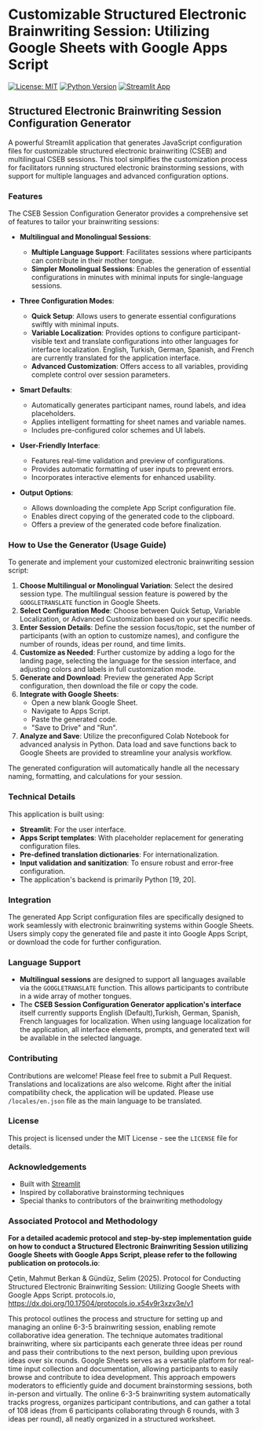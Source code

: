 # Customizable Structured Electronic Brainwriting Session: Utilizing Google Sheets with Google Apps Script

[![License: MIT](https://img.shields.io/badge/License-MIT-yellow.svg)](https://opensource.org/licenses/MIT)
[![Python Version](https://img.shields.io/badge/python-3.8+-blue.svg)](https://www.python.org/downloads/)
[![Streamlit App](https://img.shields.io/badge/Streamlit-App-red?logo=streamlit)](https://cseb-configuration-generator.streamlit.app/)

## Structured Electronic Brainwriting Session Configuration Generator

A powerful Streamlit application that generates JavaScript configuration files for customizable structured electronic brainwriting (CSEB) and multilingual CSEB sessions. This tool simplifies the customization process for facilitators running structured electronic brainstorming sessions, with support for multiple languages and advanced configuration options.

### Features

The CSEB Session Configuration Generator provides a comprehensive set of features to tailor your brainwriting sessions:

*   **Multilingual and Monolingual Sessions**:
    *   **Multiple Language Support**: Facilitates sessions where participants can contribute in their mother tongue.
    *   **Simpler Monolingual Sessions**: Enables the generation of essential configurations in minutes with minimal inputs for single-language sessions.

*   **Three Configuration Modes**:
    *   **Quick Setup**: Allows users to generate essential configurations swiftly with minimal inputs.
    *   **Variable Localization**: Provides options to configure participant-visible text and translate configurations into other languages for interface localization. English, Turkish, German, Spanish, and French are currently translated for the application interface.
    *   **Advanced Customization**: Offers access to all variables, providing complete control over session parameters.

*   **Smart Defaults**:
    *   Automatically generates participant names, round labels, and idea placeholders.
    *   Applies intelligent formatting for sheet names and variable names.
    *   Includes pre-configured color schemes and UI labels.

*   **User-Friendly Interface**:
    *   Features real-time validation and preview of configurations.
    *   Provides automatic formatting of user inputs to prevent errors.
    *   Incorporates interactive elements for enhanced usability.

*   **Output Options**:
    *   Allows downloading the complete App Script configuration file.
    *   Enables direct copying of the generated code to the clipboard.
    *   Offers a preview of the generated code before finalization.

### How to Use the Generator (Usage Guide)

To generate and implement your customized electronic brainwriting session script:

1.  **Choose Multilingual or Monolingual Variation**: Select the desired session type. The multilingual session feature is powered by the `GOOGLETRANSLATE` function in Google Sheets.
2.  **Select Configuration Mode**: Choose between Quick Setup, Variable Localization, or Advanced Customization based on your specific needs.
3.  **Enter Session Details**: Define the session focus/topic, set the number of participants (with an option to customize names), and configure the number of rounds, ideas per round, and time limits.
4.  **Customize as Needed**: Further customize by adding a logo for the landing page, selecting the language for the session interface, and adjusting colors and labels in full customization mode.
5.  **Generate and Download**: Preview the generated App Script configuration, then download the file or copy the code.
6.  **Integrate with Google Sheets**:
    *   Open a new blank Google Sheet.
    *   Navigate to Apps Script.
    *   Paste the generated code.
    *   "Save to Drive" and "Run".
7.  **Analyze and Save**: Utilize the preconfigured Colab Notebook for advanced analysis in Python. Data load and save functions back to Google Sheets are provided to streamline your analysis workflow.

The generated configuration will automatically handle all the necessary naming, formatting, and calculations for your session.

### Technical Details

This application is built using:
*   **Streamlit**: For the user interface.
*   **Apps Script templates**: With placeholder replacement for generating configuration files.
*   **Pre-defined translation dictionaries**: For internationalization.
*   **Input validation and sanitization**: To ensure robust and error-free configuration.
*   The application's backend is primarily Python [19, 20].

### Integration

The generated App Script configuration files are specifically designed to work seamlessly with electronic brainwriting systems within Google Sheets. Users simply copy the generated file and paste it into Google Apps Script, or download the code for further configuration.

### Language Support

*   **Multilingual sessions** are designed to support all languages available via the `GOOGLETRANSLATE` function. This allows participants to contribute in a wide array of mother tongues.
*   The **CSEB Session Configuration Generator application's interface** itself currently supports English (Default),Turkish, German, Spanish, French languages for localization. When using language localization for the application, all interface elements, prompts, and generated text will be available in the selected language.

### Contributing

Contributions are welcome! Please feel free to submit a Pull Request. Translations and localizations are also welcome. Right after the initial compatibility check, the application will be updated. Please use `/locales/en.json` file as the main language to be translated.

### License

This project is licensed under the MIT License - see the `LICENSE` file for details.

### Acknowledgements

- Built with [Streamlit](https://streamlit.io/)
- Inspired by collaborative brainstorming techniques
- Special thanks to contributors of the brainwriting methodology

### Associated Protocol and Methodology

**For a detailed academic protocol and step-by-step implementation guide on how to conduct a Structured Electronic Brainwriting Session utilizing Google Sheets with Google Apps Script, please refer to the following publication on protocols.io**:

Çetin, Mahmut Berkan & Gündüz, Selim (2025). Protocol for Conducting Structured Electronic Brainwriting Session: Utilizing Google Sheets with Google Apps Script. protocols.io, https://dx.doi.org/10.17504/protocols.io.x54v9r3xzv3e/v1

This protocol outlines the process and structure for setting up and managing an online 6-3-5 brainwriting session, enabling remote collaborative idea generation. The technique automates traditional brainwriting, where six participants each generate three ideas per round and pass their contributions to the next person, building upon previous ideas over six rounds. Google Sheets serves as a versatile platform for real-time input collection and documentation, allowing participants to easily browse and contribute to idea development. This approach empowers moderators to efficiently guide and document brainstorming sessions, both in-person and virtually. The online 6-3-5 brainwriting system automatically tracks progress, organizes participant contributions, and can gather a total of 108 ideas (from 6 participants collaborating through 6 rounds, with 3 ideas per round), all neatly organized in a structured worksheet.
